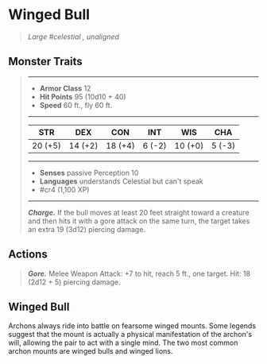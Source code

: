 # Winged Bull
>*Large #celestial , unaligned*
## Monster Traits
>___
>- **Armor Class** 12
>- **Hit Points** 95 (10d10 + 40)
>- **Speed** 60 ft., fly 60 ft.
>___
>|STR|DEX|CON|INT|WIS|CHA|
>|:---:|:---:|:---:|:---:|:---:|:---:|
>|20 (+5)|14 (+2)|18 (+4)|6 (-2)|10 (+0)|5 (-3)|
>___
>- **Senses** passive Perception 10
>- **Languages** understands Celestial but can't speak
>- #cr4 (1,100 XP)
>___
>***Charge.*** If the bull moves at least 20 feet straight toward a creature and then hits it with a gore attack on the same turn, the target takes an extra 19 (3d12) piercing damage.  
>
## Actions
>***Gore.*** Melee Weapon Attack: +7 to hit, reach 5 ft., one target. Hit: 18 (2d12 + 5) piercing damage.
## Winged Bull
Archons always ride into battle on fearsome winged mounts. Some legends suggest that the mount is actually a physical manifestation of the archon's will, allowing the pair to act with a single mind. The two most common archon mounts are winged bulls and winged lions.